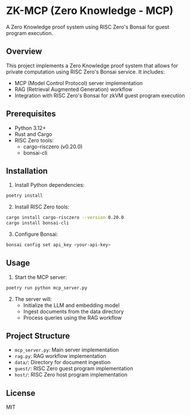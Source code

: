 # ZK-MCP (Zero Knowledge - MCP)

A Zero Knowledge proof system using RISC Zero's Bonsai for guest program execution.

## Overview

This project implements a Zero Knowledge proof system that allows for private computation using RISC Zero's Bonsai service. It includes:

- MCP (Model Control Protocol) server implementation
- RAG (Retrieval Augmented Generation) workflow
- Integration with RISC Zero's Bonsai for zkVM guest program execution

## Prerequisites

- Python 3.12+
- Rust and Cargo
- RISC Zero tools:
  - cargo-risczero (v0.20.0)
  - bonsai-cli

## Installation

1. Install Python dependencies:
```bash
poetry install
```

2. Install RISC Zero tools:
```bash
cargo install cargo-risczero --version 0.20.0
cargo install bonsai-cli
```

3. Configure Bonsai:
```bash
bonsai config set api_key <your-api-key>
```

## Usage

1. Start the MCP server:
```bash
poetry run python mcp_server.py
```

2. The server will:
   - Initialize the LLM and embedding model
   - Ingest documents from the data directory
   - Process queries using the RAG workflow

## Project Structure

- `mcp_server.py`: Main server implementation
- `rag.py`: RAG workflow implementation
- `data/`: Directory for document ingestion
- `guest/`: RISC Zero guest program implementation
- `host/`: RISC Zero host program implementation

## License

MIT